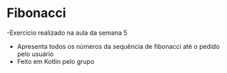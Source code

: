 # Fibonacci
-Exercicio realizado na aula da semana 5
- Apresenta todos os números da sequência de fibonacci até o pedido pelo usuário
- Feito em Kotlin pelo grupo
